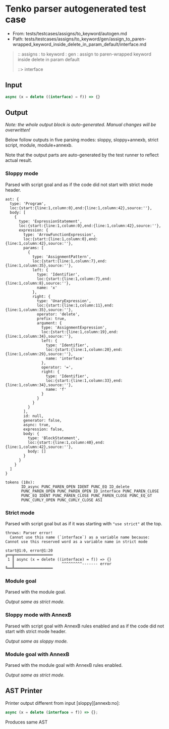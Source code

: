 # Tenko parser autogenerated test case

- From: tests/testcases/assigns/to_keyword/autogen.md
- Path: tests/testcases/assigns/to_keyword/gen/assign_to_paren-wrapped_keyword_inside_delete_in_param_default/interface.md

> :: assigns : to keyword : gen : assign to paren-wrapped keyword inside delete in param default
>
> ::> interface

## Input


`````js
async (x = delete ((interface) = f)) => {}
`````

## Output

_Note: the whole output block is auto-generated. Manual changes will be overwritten!_

Below follow outputs in five parsing modes: sloppy, sloppy+annexb, strict script, module, module+annexb.

Note that the output parts are auto-generated by the test runner to reflect actual result.

### Sloppy mode

Parsed with script goal and as if the code did not start with strict mode header.

`````
ast: {
  type: 'Program',
  loc:{start:{line:1,column:0},end:{line:1,column:42},source:''},
  body: [
    {
      type: 'ExpressionStatement',
      loc:{start:{line:1,column:0},end:{line:1,column:42},source:''},
      expression: {
        type: 'ArrowFunctionExpression',
        loc:{start:{line:1,column:0},end:{line:1,column:42},source:''},
        params: [
          {
            type: 'AssignmentPattern',
            loc:{start:{line:1,column:7},end:{line:1,column:35},source:''},
            left: {
              type: 'Identifier',
              loc:{start:{line:1,column:7},end:{line:1,column:8},source:''},
              name: 'x'
            },
            right: {
              type: 'UnaryExpression',
              loc:{start:{line:1,column:11},end:{line:1,column:35},source:''},
              operator: 'delete',
              prefix: true,
              argument: {
                type: 'AssignmentExpression',
                loc:{start:{line:1,column:19},end:{line:1,column:34},source:''},
                left: {
                  type: 'Identifier',
                  loc:{start:{line:1,column:20},end:{line:1,column:29},source:''},
                  name: 'interface'
                },
                operator: '=',
                right: {
                  type: 'Identifier',
                  loc:{start:{line:1,column:33},end:{line:1,column:34},source:''},
                  name: 'f'
                }
              }
            }
          }
        ],
        id: null,
        generator: false,
        async: true,
        expression: false,
        body: {
          type: 'BlockStatement',
          loc:{start:{line:1,column:40},end:{line:1,column:42},source:''},
          body: []
        }
      }
    }
  ]
}

tokens (18x):
       ID_async PUNC_PAREN_OPEN IDENT PUNC_EQ ID_delete
       PUNC_PAREN_OPEN PUNC_PAREN_OPEN ID_interface PUNC_PAREN_CLOSE
       PUNC_EQ IDENT PUNC_PAREN_CLOSE PUNC_PAREN_CLOSE PUNC_EQ_GT
       PUNC_CURLY_OPEN PUNC_CURLY_CLOSE ASI
`````

### Strict mode

Parsed with script goal but as if it was starting with `"use strict"` at the top.

`````
throws: Parser error!
  Cannot use this name (`interface`) as a variable name because: Cannot use this reserved word as a variable name in strict mode

start@1:0, error@1:20
╔══╦═════════════════
 1 ║ async (x = delete ((interface) = f)) => {}
   ║                     ^^^^^^^^^------- error
╚══╩═════════════════

`````

### Module goal

Parsed with the module goal.

_Output same as strict mode._

### Sloppy mode with AnnexB

Parsed with script goal with AnnexB rules enabled and as if the code did not start with strict mode header.

_Output same as sloppy mode._

### Module goal with AnnexB

Parsed with the module goal with AnnexB rules enabled.

_Output same as strict mode._

## AST Printer

Printer output different from input [sloppy][annexb:no]:

````js
async (x = delete (interface = f)) => {};
````

Produces same AST
